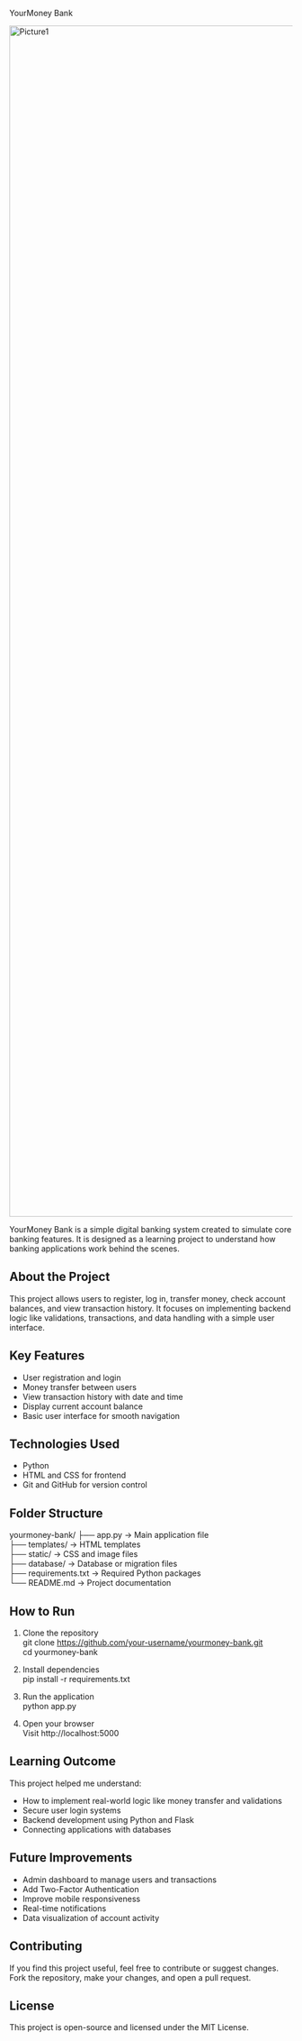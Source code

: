 YourMoney Bank


<img width="3058" height="2114" alt="Picture1" src="https://github.com/user-attachments/assets/2fea4393-4448-40bd-acda-deba67104553" />


YourMoney Bank is a simple digital banking system created to simulate core banking features. It is designed as a learning project to understand how banking applications work behind the scenes.

About the Project
-----------------
This project allows users to register, log in, transfer money, check account balances, and view transaction history. It focuses on implementing backend logic like validations, transactions, and data handling with a simple user interface.

Key Features
------------
- User registration and login
- Money transfer between users
- View transaction history with date and time
- Display current account balance
- Basic user interface for smooth navigation

Technologies Used
-----------------
- Python
- HTML and CSS for frontend
- Git and GitHub for version control

Folder Structure
----------------
yourmoney-bank/
├── app.py               -> Main application file  
├── templates/           -> HTML templates  
├── static/              -> CSS and image files  
├── database/            -> Database or migration files  
├── requirements.txt     -> Required Python packages  
└── README.md            -> Project documentation  

How to Run
----------
1. Clone the repository  
   git clone https://github.com/your-username/yourmoney-bank.git  
   cd yourmoney-bank

2. Install dependencies  
   pip install -r requirements.txt

3. Run the application  
   python app.py

4. Open your browser  
   Visit http://localhost:5000

Learning Outcome
----------------
This project helped me understand:
- How to implement real-world logic like money transfer and validations
- Secure user login systems
- Backend development using Python and Flask
- Connecting applications with databases

Future Improvements
-------------------
- Admin dashboard to manage users and transactions
- Add Two-Factor Authentication
- Improve mobile responsiveness
- Real-time notifications
- Data visualization of account activity

Contributing
------------
If you find this project useful, feel free to contribute or suggest changes. Fork the repository, make your changes, and open a pull request.

License
-------
This project is open-source and licensed under the MIT License.
